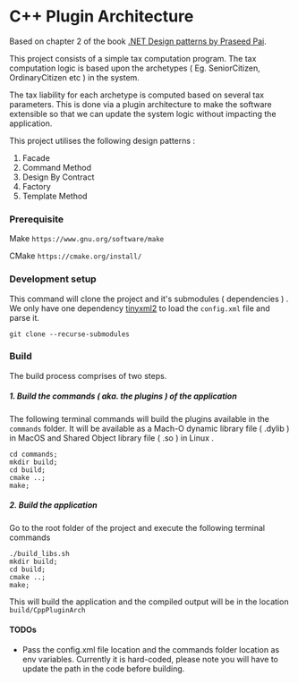 # C++ Plugin Architecture

Based on chapter 2 of the book [.NET Design patterns by Praseed Pai](https://www.amazon.in/NET-Design-Patterns-Praseed-Pai/dp/1786466155). 

This project consists of a simple tax computation program. The tax computation logic is based upon the archetypes ( Eg. SeniorCitizen, OrdinaryCitizen etc ) in the system. 

The tax liability for each archetype is computed based on several tax parameters. This is done via a plugin architecture to make the software extensible so that we can update the system logic without impacting the application. 

This project utilises the following design patterns :

1. Facade 
2. Command Method
3. Design By Contract
4. Factory
5. Template Method 

### Prerequisite

Make
`https://www.gnu.org/software/make`

CMake
`https://cmake.org/install/`


### Development setup

This command will clone the project and it's submodules ( dependencies ) . We only have one dependency [tinyxml2](https://github.com/leethomason/tinyxml2) to load the `config.xml` file and parse it.

```
git clone --recurse-submodules
````

### Build 

The build process comprises of two steps. 

##### 1. Build the commands ( aka. the plugins ) of the application

The following terminal commands will build the plugins available in the `commands` folder. It will be available as a Mach-O dynamic library file ( .dylib ) in MacOS and Shared Object library file ( .so ) in Linux .

```
cd commands;
mkdir build;
cd build;
cmake ..;
make;
```

##### 2. Build the application

Go to the root folder of the project and execute the following terminal commands
```
./build_libs.sh
mkdir build;
cd build;
cmake ..;
make;
```

This will build the application and the compiled output will be in the location `build/CppPluginArch`


#### TODOs

- Pass the config.xml file location and the commands folder location as env variables. Currently it is hard-coded, please note you will have to update the path in the code before building.
